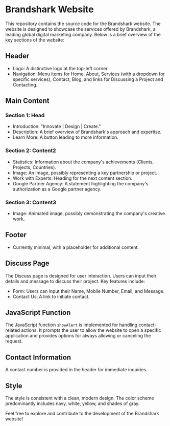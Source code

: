 # Brandshark Website

This repository contains the source code for the Brandshark website. The website is designed to showcase the services offered by Brandshark, a leading global digital marketing company. Below is a brief overview of the key sections of the website:

## Header

- Logo: A distinctive logo at the top-left corner.
- Navigation: Menu items for Home, About, Services (with a dropdown for specific services), Contact, Blog, and links for Discussing a Project and Contacting.

## Main Content

### Section 1: Head

- Introduction: "Innovate | Design | Create."
- Description: A brief overview of Brandshark's approach and expertise.
- Learn More: A button leading to more information.

### Section 2: Content2

- Statistics: Information about the company's achievements (Clients, Projects, Countries).
- Image: An image, possibly representing a key partnership or project.
- Work with Experts: Heading for the next content section.
- Google Partner Agency: A statement highlighting the company's authorization as a Google partner agency.

### Section 3: Content3

- Image: Animated image, possibly demonstrating the company's creative work.

## Footer

- Currently minimal, with a placeholder for additional content.

## Discuss Page

The Discuss page is designed for user interaction. Users can input their details and message to discuss their project. Key features include:

- Form: Users can input their Name, Mobile Number, Email, and Message.
- Contact Us: A link to initiate contact.

## JavaScript Function

The JavaScript function `showAlert` is implemented for handling contact-related actions. It prompts the user to allow the website to open a specific application and provides options for always allowing or canceling the request.

## Contact Information

A contact number is provided in the header for immediate inquiries.

## Style

The style is consistent with a clean, modern design. The color scheme predominantly includes navy, white, yellow, and shades of gray.

Feel free to explore and contribute to the development of the Brandshark website!
